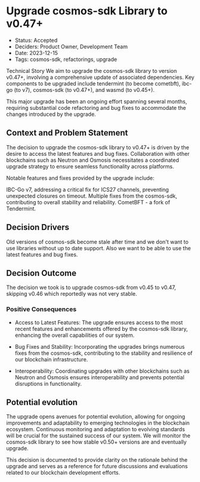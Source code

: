 # Upgrade cosmos-sdk Library to v0.47+

- Status: Accepted
- Deciders: Product Owner, Development Team
- Date: 2023-12-15
- Tags: cosmos-sdk, refactorings, upgrade

Technical Story
We aim to upgrade the cosmos-sdk library to version v0.47+, involving a comprehensive update of associated dependencies. Key components to be upgraded include tendermint (to become cometbft), ibc-go (to v7), cosmos-sdk (to v0.47+), and wasmd (to v0.45+).

This major upgrade has been an ongoing effort spanning several months, requiring substantial code refactoring and bug fixes to accommodate the changes introduced by the upgrade.

## Context and Problem Statement

The decision to upgrade the cosmos-sdk library to v0.47+ is driven by the desire to access the latest features and bug fixes. Collaboration with other blockchains such as Neutron and Osmosis necessitates a coordinated upgrade strategy to ensure seamless functionality across platforms.

Notable features and fixes provided by the upgrade include:

IBC-Go v7, addressing a critical fix for ICS27 channels, preventing unexpected closures on timeout.
Multiple fixes from the cosmos-sdk, contributing to overall stability and reliability.
CometBFT - a fork of Tendermint.

## Decision Drivers

Old versions of cosmos-sdk become stale after time and we don't want to use libraries without up to date support. 
Also we want to be able to use the latest features and bug fixes.

## Decision Outcome

The decision we took is to upgrade cosmos-sdk from v0.45 to v0.47, skipping v0.46 which reportedly was not very stable.

### Positive Consequences

- Access to Latest Features: The upgrade ensures access to the most recent features and enhancements offered by the cosmos-sdk library, enhancing the overall capabilities of our system.

- Bug Fixes and Stability: Incorporating the upgrades brings numerous fixes from the cosmos-sdk, contributing to the stability and resilience of our blockchain infrastructure.

- Interoperability: Coordinating upgrades with other blockchains such as Neutron and Osmosis ensures interoperability and prevents potential disruptions in functionality.

## Potential evolution

The upgrade opens avenues for potential evolution, allowing for ongoing improvements and adaptability to emerging technologies in the blockchain ecosystem. Continuous monitoring and adaptation to evolving standards will be crucial for the sustained success of our system. We will monitor the cosmos-sdk library to see how stable v0.50+ versions are and eventually upgrade. 

This decision is documented to provide clarity on the rationale behind the upgrade and serves as a reference for future discussions and evaluations related to our blockchain development efforts.